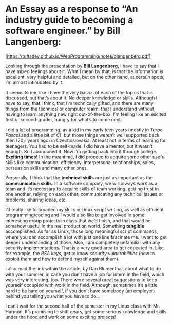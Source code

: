 # An Essay as a response to “An industry guide to becoming a software engineer.” by Bill Langenberg:

[https://tuftsdev.github.io/WebProgramming/notes/blangenberg.pdf]

Looking through the presentation by **Bill Langenberg**, I have to say that I have mixed feelings about it. What I mean by that, is that the information is excellent, very helpful and detailed, but on the other hand, at certain spots, I’m almost intimidated by it.

It seems to me, like I have the very basics of each of the topics that is discussed, but that’s about it. No deeper knowledge or skills. Although I have to say, that I think, that I’m technically gifted, and there are many things from the technical or computer realm, that I understand without having to learn anything new right out-of-the-box. I’m feeling like an excited first or second-grader, hungry for what’s to come next. 

I did a lot of programming, as a kid in my early teen years (mostly in *Turbo Pascal* and a little bit of *C*), but those things weren’t well supported back then (20+ years ago) in Czechoslovakia. At least not in terms of learning for teenagers. You had to be self-made. I did have a mentor, but it wasn’t enough. So I abandoned it. Now I’m getting back into it through college. **Exciting times!** In the meantime, I did proceed to acquire some other useful skills like communication, efficiency, interpersonal relationships, sales, persuasion skills and many other ones.

Personally, I think that the **technical skills** are just as important as the **communication skills**. In a software company, we will always work as a team and it’s necessary to acquire skills of team working, getting trust in one another, relying on each other, communicating any technical issues or problems, sharing ideas, etc.

I’d really like to broaden my skills in Linux script writing, as well as efficient programming/coding and I would also like to get involved in some interesting group projects in class that we’d finish, and that would be somehow useful in the real production world. Something **tangible** accomplished. As far as Linux, those long meaningful script commands, where you can accomplish a lot with just one line fascinate me. I want to get deeper understanding of those. Also, I am completely unfamiliar with any security implementations. That is a very good area to get educated in. Like, for example, the *RSA keys*, get to know *security vulnerabilities* (how to exploit them and how to defend myself against them). 

I also read the link within the article, by Dan Blumenthal, about what to do with your summer, in case you don’t have a job for intern in the field, which was very interesting, too. There were several great suggestions to keep yourself occupied with work in the field. Although, sometimes it’s a little hard to be hard on yourself, if you don’t have somebody (an employer) behind you telling you what you have to do...

I can’t wait for the second half of the semester in my Linux class with Mr. Harmon. It’s promising to shift gears, get some serious knowledge and skills under the hood and work on some exciting projects!
